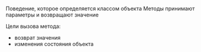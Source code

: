 Поведение, которое определяется классом объекта
Методы принимают параметры и возвращают значение

Цели вызова метода: 
- возврат значения
- изменения состояния объекта 